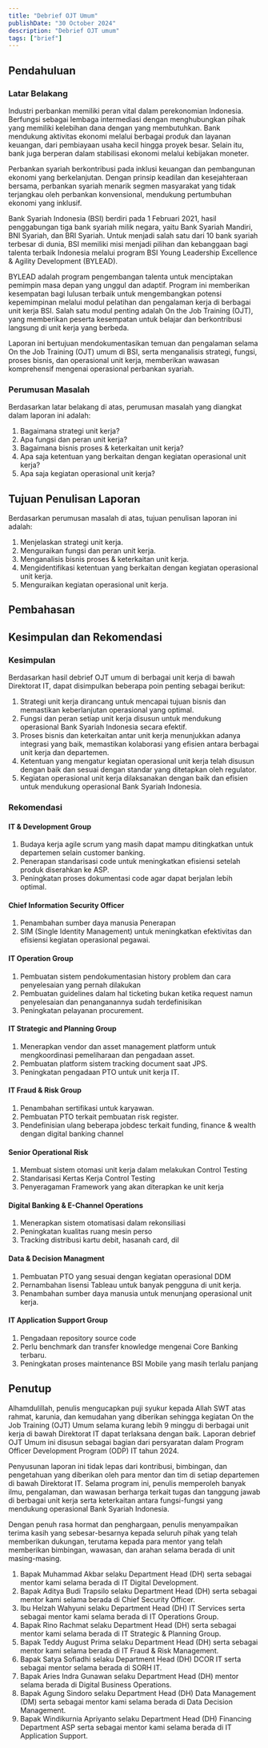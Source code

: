 ```yaml
---
title: "Debrief OJT Umum"
publishDate: "30 October 2024"
description: "Debrief OJT umum"
tags: ["brief"]
---
```


## Pendahuluan

### Latar Belakang

Industri perbankan memiliki peran vital dalam perekonomian Indonesia. Berfungsi sebagai lembaga intermediasi dengan menghubungkan pihak yang memiliki kelebihan dana dengan yang membutuhkan. Bank mendukung aktivitas ekonomi melalui berbagai produk dan layanan keuangan, dari pembiayaan usaha kecil hingga proyek besar. Selain itu, bank juga berperan dalam stabilisasi ekonomi melalui kebijakan moneter.

Perbankan syariah berkontribusi pada inklusi keuangan dan pembangunan ekonomi yang berkelanjutan. Dengan prinsip keadilan dan kesejahteraan bersama, perbankan syariah menarik segmen masyarakat yang tidak terjangkau oleh perbankan konvensional, mendukung pertumbuhan ekonomi yang inklusif.

Bank Syariah Indonesia (BSI) berdiri pada 1 Februari 2021, hasil penggabungan tiga bank syariah milik negara, yaitu Bank Syariah Mandiri, BNI Syariah, dan BRI Syariah. Untuk menjadi salah satu dari 10 bank syariah terbesar di dunia, BSI memiliki misi menjadi pilihan dan kebanggaan bagi talenta terbaik Indonesia melalui program BSI Young Leadership Excellence & Agility Development (BYLEAD).

BYLEAD adalah program pengembangan talenta untuk menciptakan pemimpin masa depan yang unggul dan adaptif. Program ini memberikan kesempatan bagi lulusan terbaik untuk mengembangkan potensi kepemimpinan melalui modul pelatihan dan pengalaman kerja di berbagai unit kerja BSI. Salah satu modul penting adalah On the Job Training (OJT), yang memberikan peserta kesempatan untuk belajar dan berkontribusi langsung di unit kerja yang berbeda.

Laporan ini bertujuan mendokumentasikan temuan dan pengalaman selama On the Job Training (OJT) umum di BSI, serta menganalisis strategi, fungsi, proses bisnis, dan operasional unit kerja, memberikan wawasan komprehensif mengenai operasional perbankan syariah.	

### Perumusan Masalah

Berdasarkan latar belakang di atas, perumusan masalah yang diangkat dalam laporan ini adalah:

1. Bagaimana strategi unit kerja?
2. Apa fungsi dan peran unit kerja?
3. Bagaimana bisnis proses & keterkaitan unit kerja?
4. Apa saja ketentuan yang berkaitan dengan kegiatan operasional unit kerja?
5. Apa saja kegiatan operasional unit kerja?

## Tujuan Penulisan Laporan

Berdasarkan perumusan masalah di atas, tujuan penulisan laporan ini adalah:

1. Menjelaskan strategi unit kerja.
2. Menguraikan fungsi dan peran unit kerja.
3. Menganalisis bisnis proses & keterkaitan unit kerja.
4. Mengidentifikasi ketentuan yang berkaitan dengan kegiatan operasional unit kerja.
5. Menguraikan kegiatan operasional unit kerja.

## Pembahasan

## Kesimpulan dan Rekomendasi

### Kesimpulan

Berdasarkan hasil debrief OJT umum di berbagai unit kerja di bawah Direktorat IT, dapat disimpulkan beberapa poin penting sebagai berikut:

1. Strategi unit kerja dirancang untuk mencapai tujuan bisnis dan memastikan keberlanjutan operasional yang optimal.
2. Fungsi dan peran setiap unit kerja disusun untuk mendukung operasional Bank Syariah Indonesia secara efektif.
3. Proses bisnis dan keterkaitan antar unit kerja menunjukkan adanya integrasi yang baik, memastikan kolaborasi yang efisien antara berbagai unit kerja dan departemen.
4. Ketentuan yang mengatur kegiatan operasional unit kerja telah disusun dengan baik dan sesuai dengan standar yang ditetapkan oleh regulator.
5. Kegiatan operasional unit kerja dilaksanakan dengan baik dan efisien untuk mendukung operasional Bank Syariah Indonesia.

### Rekomendasi

#### IT & Development Group

1. Budaya kerja agile scrum yang masih dapat mampu ditingkatkan untuk departemen selain customer banking.
2. Penerapan standarisasi code untuk meningkatkan efisiensi setelah produk diserahkan ke ASP.
3. Peningkatan proses dokumentasi code agar dapat berjalan lebih optimal.

#### Chief Information Security Officer

1. Penambahan sumber daya manusia Penerapan 
2. SIM (Single Identity Management) untuk meningkatkan efektivitas dan efisiensi kegiatan operasional pegawai.

#### IT Operation Group

1. Pembuatan sistem pendokumentasian history problem dan cara penyelesaian yang pernah dilakukan
2. Pembuatan guidelines dalam hal ticketing bukan ketika request namun penyelesaian dan penanganannya sudah terdefinisikan
3. Peningkatan pelayanan procurement.

#### IT Strategic and Planning Group

1. Menerapkan vendor dan asset management platform untuk mengkoordinasi pemeliharaan dan pengadaan asset.
2. Pembuatan platform sistem tracking document saat JPS.
3. Peningkatan pengadaan PTO untuk unit kerja IT.

#### IT Fraud & Risk Group

1. Penambahan sertifikasi untuk karyawan.
2. Pembuatan PTO terkait pembuatan risk register.
3. Pendefinisian ulang beberapa jobdesc terkait funding, finance & wealth dengan digital banking channel

#### Senior Operational Risk

1. Membuat sistem otomasi unit kerja dalam melakukan Control Testing
2. Standarisasi Kertas Kerja Control Testing
3. Penyeragaman Framework yang akan diterapkan ke unit kerja

#### Digital Banking & E-Channel Operations

1. Menerapkan sistem otomatisasi dalam rekonsiliasi
2. Peningkatan kualitas ruang mesin perso
3. Tracking distribusi kartu debit, hasanah card, dil

#### Data & Decision Managment

1. Pembuatan PTO yang sesuai dengan kegiatan operasional DDM
2. Pernambahan lisensi Tableau untuk banyak pengguna di unit kerja.
3. Penambahan sumber daya manusia untuk menunjang operasional unit kerja.

#### IT Application Support Group

1. Pengadaan repository source code
2. Perlu benchmark dan transfer knowledge mengenai Core Banking terbaru.
3. Peningkatan proses maintenance BSI Mobile yang masih terlalu panjang

## Penutup

Alhamdulillah, penulis mengucapkan puji syukur kepada Allah SWT atas rahmat, karunia, dan kemudahan yang diberikan sehingga kegiatan On the Job Training (OJT) Umum selama kurang lebih 9 minggu di berbagai unit kerja di bawah Direktorat IT dapat terlaksana dengan baik. Laporan debrief OJT Umum ini disusun sebagai bagian dari persyaratan dalam Program Officer Development Program (ODP) IT tahun 2024.

Penyusunan laporan ini tidak lepas dari kontribusi, bimbingan, dan pengetahuan yang diberikan oleh para mentor dan tim di setiap departemen di bawah Direktorat IT. Selama program ini, penulis memperoleh banyak ilmu, pengalaman, dan wawasan berharga terkait tugas dan tanggung jawab di berbagai unit kerja serta keterkaitan antara fungsi-fungsi yang mendukung operasional Bank Syariah Indonesia.

Dengan penuh rasa hormat dan penghargaan, penulis menyampaikan terima kasih yang sebesar-besarnya kepada seluruh pihak yang telah memberikan dukungan, terutama kepada para mentor yang telah memberikan bimbingan, wawasan, dan arahan selama berada di unit masing-masing.

1. Bapak Muhammad Akbar selaku Department Head (DH) serta sebagai mentor kami selama berada di IT Digital Development.
2. Bapak Aditya Budi Trapsilo selaku Department Head (DH) serta sebagai mentor kami selama berada di Chief Security Officer.
3. Ibu Helzah Wahyuni selaku Department Head (DH) IT Services serta sebagai mentor kami selama berada di IT Operations Group.
4. Bapak Rino Rachmat selaku Department Head (DH) serta sebagai mentor kami selama berada di IT Strategic & Planning Group.
5. Bapak Teddy August Prima selaku Department Head (DH) serta sebagai mentor kami selama berada di IT Fraud & Risk Management.
6. Bapak Satya Sofiadhi selaku Department Head (DH) DCOR IT serta sebagai mentor selama berada di SORH IT.
7. Bapak Aries Indra Gunawan selaku Department Head (DH) mentor selama berada di Digital Business Operations.
8. Bapak Agung Sindoro selaku Department Head (DH) Data Management (DM) serta sebagai mentor kami selama berada di Data Decision Management.
9. Bapak Windikurnia Apriyanto selaku Department Head (DH) Financing Department ASP serta sebagai mentor kami selama berada di IT Application Support.
